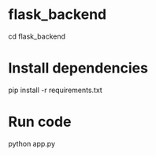 # flask_backend

cd flask_backend

# Install dependencies
pip install -r requirements.txt

# Run code
python app.py
